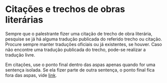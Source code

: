 # Citações e trechos de obras literárias

Sempre que o palestrante fizer uma citação de trecho de obra literária, pesquise se já há alguma tradução publicada do referido trecho ou citação. Procure sempre manter traduções oficiais ou já existentes, se houver. Caso não encontre uma tradução publicada do trecho, pode-se realizar a tradução livre.

Em citações, use o ponto final dentro das aspas apenas quando for uma sentença isolada. Se ela fizer parte de outra sentença, o ponto final fica fora das aspas, vide [link](http://www.portuguesnarede.com/2011/09/aspas-e-ponto-em-citacao.html).
